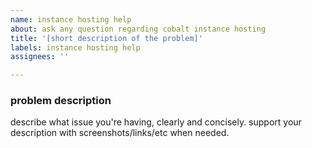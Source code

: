 ```yaml
---
name: instance hosting help
about: ask any question regarding cobalt instance hosting
title: '[short description of the problem]'
labels: instance hosting help
assignees: ''

---
```


### problem description
describe what issue you're having, clearly and concisely. 
support your description with screenshots/links/etc when needed.
